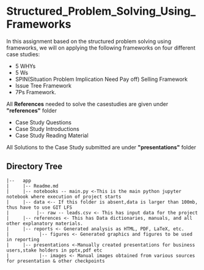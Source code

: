 # Structured_Problem_Solving_Using_Frameworks
 In this assignment based on the structured problem solving using frameworks, we will on applying the following frameworks on four different case studies:  
 - 5 WHYs 
 - 5 Ws 
 - SPIN(Situation Problem Implication Need Pay off) Selling Framework 
 - Issue Tree Framework 
 - 7Ps Framework.
 
All **References** needed to solve the casestudies are given under **"references"** folder
- Case Study Questions
- Case Study Introductions
- Case Study Reading Material

All Solutions to the Case Study submitted are under **"presentations"** folder

## Directory Tree
```
|--   app
|     |-- Readme.md 
|     |-- notebooks -- main.py <-This is the main python jupyter notebook where execution of project starts
|     |-- data <-- If this folder is absent,data is larger than 100mb, thus have to use GIT LFS
|          |-- raw -- leads.csv <- This has input data for the project
|     |-- references <- This has Data dictionaries, manuals, and all other explanatory materials.
|     |-- reports <- Generated analysis as HTML, PDF, LaTeX, etc.
|           |-- figures <- Generated graphics and figures to be used in reporting
|     |-- presentations <-Manually created presentations for business users,stake holders in pptx,pdf etc
|           |-- images <- Manual images obtained from various sources for presentation & other checkpoints
```
